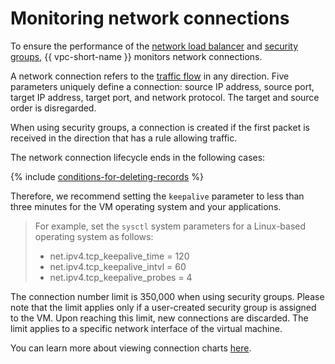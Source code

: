 # Monitoring network connections

To ensure the performance of the [network load balancer](../../network-load-balancer) and [security groups](./security-groups.md), {{ vpc-short-name }} monitors network connections.

A network connection refers to the [traffic flow](https://en.wikipedia.org/wiki/Traffic_flow_%28computer_networking%29) in any direction. Five parameters uniquely define a connection: source IP address, source port, target IP address, target port, and network protocol. The target and source order is disregarded.

When using security groups, a connection is created if the first packet is received in the direction that has a rule allowing traffic.

The network connection lifecycle ends in the following cases:

{% include [conditions-for-deleting-records](../../_includes/vpc/conditions-for-deleting-records.md) %}

Therefore, we recommend setting the `keepalive` parameter to less than three minutes for the VM operating system and your applications.

> For example, set the `sysctl` system parameters for a Linux-based operating system as follows:
>
> * net.ipv4.tcp_keepalive_time = 120
> * net.ipv4.tcp_keepalive_intvl = 60
> * net.ipv4.tcp_keepalive_probes = 4

The connection number limit is 350,000 when using security groups. Please note that the limit applies only if a user-created security group is assigned to the VM. Upon reaching this limit, new connections are discarded. The limit applies to a specific network interface of the virtual machine.

You can learn more about viewing connection charts [here](../operations/connections-view.md).
